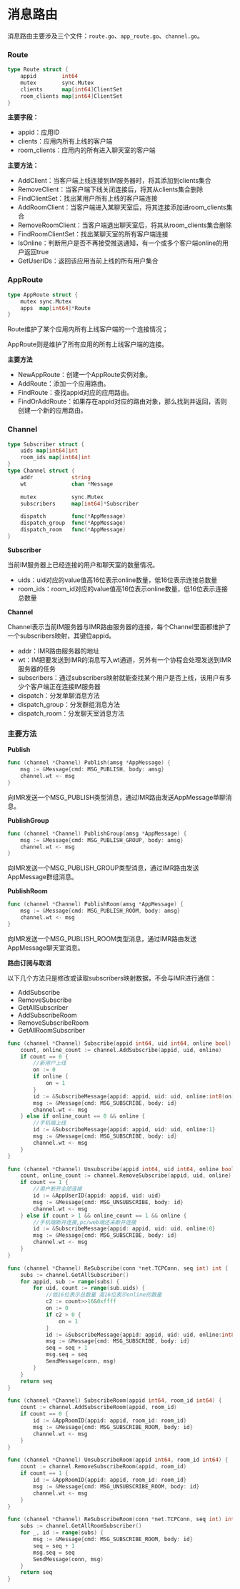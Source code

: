 # 消息路由

消息路由主要涉及三个文件：`route.go`、`app_route.go`、`channel.go`。


### Route

```go
type Route struct {
	appid        int64
	mutex        sync.Mutex
	clients      map[int64]ClientSet
	room_clients map[int64]ClientSet
}
```

**主要字段：**

- appid：应用ID
- clients：应用内所有上线的客户端
- room_clients：应用内的所有进入聊天室的客户端

**主要方法：**

- AddClient：当客户端上线连接到IM服务器时，将其添加到clients集合
- RemoveClient：当客户端下线关闭连接后，将其从clients集合删除
- FindClientSet：找出某用户所有上线的客户端连接
- AddRoomClient：当客户端进入某聊天室后，将其连接添加进room_clients集合
- RemoveRoomClient：当客户端退出聊天室后，将其从room_clients集合删除
- FindRoomClientSet：找出某聊天室的所有客户端连接
- IsOnline：判断用户是否不再接受推送通知，有一个或多个客户端online的用户返回true
- GetUserIDs：返回该应用当前上线的所有用户集合

### AppRoute

```go
type AppRoute struct {
	mutex sync.Mutex
	apps  map[int64]*Route
}
```

Route维护了某个应用内所有上线客户端的一个连接情况；

AppRoute则是维护了所有应用的所有上线客户端的连接。

**主要方法**

- NewAppRoute：创建一个AppRoute实例对象。
- AddRoute：添加一个应用路由。
- FindRoute：查找appid对应的应用路由。
- FindOrAddRoute：如果存在appid对应的路由对象，那么找到并返回，否则创建一个新的应用路由。

### Channel

```go
type Subscriber struct {
	uids map[int64]int
	room_ids map[int64]int
}
type Channel struct {
	addr            string
	wt              chan *Message

	mutex           sync.Mutex
	subscribers     map[int64]*Subscriber

	dispatch        func(*AppMessage)
	dispatch_group  func(*AppMessage)
	dispatch_room   func(*AppMessage)
}
```

**Subscriber**

当前IM服务器上已经连接的用户和聊天室的数量情况。

- uids：uid对应的value值高16位表示online数量，低16位表示连接总数量
- room_ids：room_id对应的value值高16位表示online数量，低16位表示连接总数量

**Channel**

Channel表示当前IM服务器与IMR路由服务器的连接，每个Channel里面都维护了一个subscribers映射，其键位appid。

- addr：IMR路由服务器的地址
- wt：IM把要发送到IMR的消息写入wt通道，另外有一个协程会处理发送到IMR服务器的任务
- subscribers：通过subscribers映射就能查找某个用户是否上线，该用户有多少个客户端正在连接IM服务器
- dispatch：分发单聊消息方法
- dispatch_group：分发群组消息方法
- dispatch_room：分发聊天室消息方法

### 主要方法

**Publish**

```go
func (channel *Channel) Publish(amsg *AppMessage) {
	msg := &Message{cmd: MSG_PUBLISH, body: amsg}
	channel.wt <- msg
}
```

向IMR发送一个MSG_PUBLISH类型消息，通过IMR路由发送AppMessage单聊消息。

**PublishGroup**

```go
func (channel *Channel) PublishGroup(amsg *AppMessage) {
	msg := &Message{cmd: MSG_PUBLISH_GROUP, body: amsg}
	channel.wt <- msg
}
```

向IMR发送一个MSG_PUBLISH_GROUP类型消息，通过IMR路由发送AppMessage群组消息。

**PublishRoom**

```go
func (channel *Channel) PublishRoom(amsg *AppMessage) {
	msg := &Message{cmd: MSG_PUBLISH_ROOM, body: amsg}
	channel.wt <- msg
}
```

向IMR发送一个MSG_PUBLISH_ROOM类型消息，通过IMR路由发送AppMessage聊天室消息。

**路由订阅与取消**

以下几个方法只是修改或读取subscribers映射数据，不会与IMR进行通信：

- AddSubscribe
- RemoveSubscribe
- GetAllSubscriber
- AddSubscribeRoom
- RemoveSubscribeRoom
- GetAllRoomSubscriber

```go
func (channel *Channel) Subscribe(appid int64, uid int64, online bool) {
	count, online_count := channel.AddSubscribe(appid, uid, online)
	if count == 0 {
		//新用户上线
		on := 0
		if online {
			on = 1
		}
		id := &SubscribeMessage{appid: appid, uid: uid, online:int8(on)}
		msg := &Message{cmd: MSG_SUBSCRIBE, body: id}
		channel.wt <- msg
	} else if online_count == 0 && online {
		//手机端上线
		id := &SubscribeMessage{appid: appid, uid: uid, online:1}
		msg := &Message{cmd: MSG_SUBSCRIBE, body: id}
		channel.wt <- msg
	}
}
```

```go
func (channel *Channel) Unsubscribe(appid int64, uid int64, online bool) {
	count, online_count := channel.RemoveSubscribe(appid, uid, online)
	if count == 1 {
		//用户断开全部连接
		id := &AppUserID{appid: appid, uid: uid}
		msg := &Message{cmd: MSG_UNSUBSCRIBE, body: id}
		channel.wt <- msg
	} else if count > 1 && online_count == 1 && online {
		//手机端断开连接,pc/web端还未断开连接
		id := &SubscribeMessage{appid: appid, uid: uid, online:0}
		msg := &Message{cmd: MSG_SUBSCRIBE, body: id}
		channel.wt <- msg		
	}
}
```

```go
func (channel *Channel) ReSubscribe(conn *net.TCPConn, seq int) int {
	subs := channel.GetAllSubscriber()
	for appid, sub := range(subs) {
		for uid, count := range(sub.uids) {
			//低16位表示总数量 高16位表示online的数量
			c2 := count>>16&0xffff
			on := 0
			if c2 > 0 {
				on = 1
			}
			id := &SubscribeMessage{appid: appid, uid: uid, online:int8(on)}
			msg := &Message{cmd: MSG_SUBSCRIBE, body: id}
			seq = seq + 1
			msg.seq = seq
			SendMessage(conn, msg)
		}
	}
	return seq
}
```

```go
func (channel *Channel) SubscribeRoom(appid int64, room_id int64) {
	count := channel.AddSubscribeRoom(appid, room_id)
	if count == 0 {
		id := &AppRoomID{appid: appid, room_id: room_id}
		msg := &Message{cmd: MSG_SUBSCRIBE_ROOM, body: id}
		channel.wt <- msg
	}
}
```

```go
func (channel *Channel) UnsubscribeRoom(appid int64, room_id int64) {
	count := channel.RemoveSubscribeRoom(appid, room_id)
	if count == 1 {
		id := &AppRoomID{appid: appid, room_id: room_id}
		msg := &Message{cmd: MSG_UNSUBSCRIBE_ROOM, body: id}
		channel.wt <- msg
	}
}
```

```go
func (channel *Channel) ReSubscribeRoom(conn *net.TCPConn, seq int) int {
	subs := channel.GetAllRoomSubscriber()
	for _, id := range(subs) {
		msg := &Message{cmd: MSG_SUBSCRIBE_ROOM, body: id}
		seq = seq + 1
		msg.seq = seq
		SendMessage(conn, msg)
	}
	return seq
}
```

